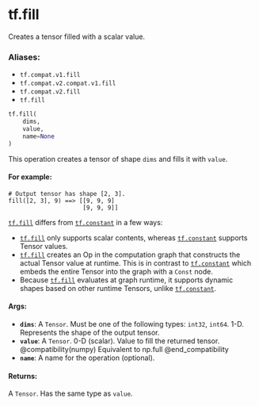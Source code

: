 <div itemscope itemtype="http://developers.google.com/ReferenceObject">
<meta itemprop="name" content="tf.fill" />
<meta itemprop="path" content="Stable" />
</div>

# tf.fill

Creates a tensor filled with a scalar value.

### Aliases:

* `tf.compat.v1.fill`
* `tf.compat.v2.compat.v1.fill`
* `tf.compat.v2.fill`
* `tf.fill`

``` python
tf.fill(
    dims,
    value,
    name=None
)
```

<!-- Placeholder for "Used in" -->

This operation creates a tensor of shape `dims` and fills it with `value`.

#### For example:



```
# Output tensor has shape [2, 3].
fill([2, 3], 9) ==> [[9, 9, 9]
                     [9, 9, 9]]
```

<a href="../tf/fill.md"><code>tf.fill</code></a> differs from <a href="../tf/constant.md"><code>tf.constant</code></a> in a few ways:

*   <a href="../tf/fill.md"><code>tf.fill</code></a> only supports scalar contents, whereas <a href="../tf/constant.md"><code>tf.constant</code></a> supports
    Tensor values.
*   <a href="../tf/fill.md"><code>tf.fill</code></a> creates an Op in the computation graph that constructs the
actual
    Tensor value at runtime. This is in contrast to <a href="../tf/constant.md"><code>tf.constant</code></a> which embeds
    the entire Tensor into the graph with a `Const` node.
*   Because <a href="../tf/fill.md"><code>tf.fill</code></a> evaluates at graph runtime, it supports dynamic shapes
    based on other runtime Tensors, unlike <a href="../tf/constant.md"><code>tf.constant</code></a>.

#### Args:


* <b>`dims`</b>: A `Tensor`. Must be one of the following types: `int32`, `int64`. 1-D.
  Represents the shape of the output tensor.
* <b>`value`</b>: A `Tensor`. 0-D (scalar). Value to fill the returned tensor.
  @compatibility(numpy) Equivalent to np.full @end_compatibility
* <b>`name`</b>: A name for the operation (optional).


#### Returns:

A `Tensor`. Has the same type as `value`.
